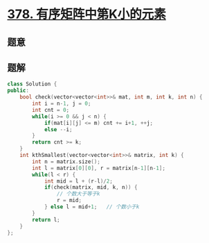 #  [378. 有序矩阵中第K小的元素](https://leetcode-cn.com/problems/kth-smallest-element-in-a-sorted-matrix/)

## 题意



## 题解



```c++
class Solution {
public:
    bool check(vector<vector<int>>& mat, int m, int k, int n) {
        int i = n-1, j = 0;
        int cnt = 0;
        while(i >= 0 && j < n) {
            if(mat[i][j] <= m) cnt += i+1, ++j;
            else --i;
        }
        return cnt >= k;
    }
    int kthSmallest(vector<vector<int>>& matrix, int k) {
        int n = matrix.size();
        int l = matrix[0][0], r = matrix[n-1][n-1];
        while(l < r) {
            int mid = l + (r-l)/2;
            if(check(matrix, mid, k, n)) {
                // 个数大于等于k
                r = mid;
            } else l = mid+1;   // 个数小于k
        }
        return l;
    }
};
```



```python3

```

